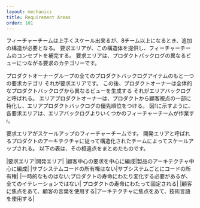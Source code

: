 ```yaml
---
layout: mechanics
title: Requirement Areas
order: 101
---
```

<!---
Feature teams scale nicely, but when their number goes above eight teams additional structure is needed. Requirement areas provide this structure and complement the concepts behind feature teams. A requirement area is a categorization of the requirements leading to different views of the Product Backlog.
--->
フィーチャーチームは上手くスケール出来るが、8チーム以上になるとき、追加の構造が必要となる。
要求エリアが、この構造体を提供し、フィーチャーチームのコンセプトを補完する。
要求エリアは、プロダクトバックログの異なるビューにつながる要求のカテゴリーです。
<!---
The Product Owner (PO) groups every Product Backlog item under exactly one requirement category—its requirements area. After this, he generates different views on the overall Product Backlog—called an Area Backlog. The Area Backlogs are prioritized by an Area Product Owner who specializes in part of the product—from a customer perspective. Each Requirement Area has several feature teams working from the Area Backlog, as shown in Figure 1.
--->
プロダクトオーナーグループの全てのプロダクトバックログアイテムのもと一つの要求カテゴリ
それが要求エリアです。
この後、プロダクトオーナーは全体的なプロダクトバックログから異なるビューを生成する
それがエリアバックログと呼ばれる。
エリアプロダクトオーナーは、プロダクトから顧客視点の一部に特化し、エリアプロダクトバックログの優先順位をつける。
図1に示すように、各要求エリアは、エリアバックログよりいくつかのフィーチャーチームが作業すr。
<!---
Requirement areas are scaled-up feature teams. Scaling up by structuring teams according to the product’s architecture is called development areas. The table below summarizes the differences.
--->
要求エリアがスケールアップのフィーチャーチームです。
開発エリアと呼ばれるプロダクトのアーキテクチャに従って構造化されたチームによってスケールアップされる。
以下の表は、その相違点をまとめたものです。

<!---
|Requirement Area	|Development Area|
|organized around customer-centric requirements	|organized around product’s architecture|
|no subsystem code ownership	|code ownership per subsystem|
|temporary in nature; should change over the lifetime of the product, but not at every iteration	|tends to be more fixed over the lifetime of the product|
|focus on the customer, using customer language	|focus on the architecture, using technology language|
--->
|要求エリア|開発エリア|
|顧客中心の要求を中心に編成|製品のアーキテクチャ中心に編成|
|サブシステムコードの所有権はない|サブシステムごとにコードの所有権|
|一時的なものはない;プロダクトの寿命にわたり変化する必要があるが、全てのイテレーションではない|
プロダクトの寿命にわたって固定される|
|顧客に焦点をあて、顧客の言葉を使用する|アーキテクチャに焦点をあて、技術言語を使用する|
